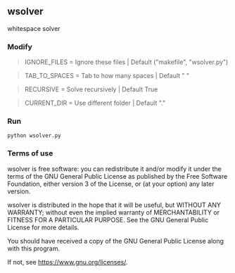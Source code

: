 ## wsolver
whitespace solver

### Modify
> IGNORE_FILES  = Ignore these files     | Default ("makefile", "wsolver.py")

> TAB_TO_SPACES = Tab to how many spaces | Default "  "

> RECURSIVE     = Solve recursively      | Default True

> CURRENT_DIR   = Use different folder   | Default "."


### Run
```python wsolver.py```

### Terms of use
wsolver is free software: you can redistribute it and/or modify
it under the terms of the GNU General Public License as published by
the Free Software Foundation, either version 3 of the License, or
(at your option) any later version.

wsolver is distributed in the hope that it will be useful,
but WITHOUT ANY WARRANTY; without even the implied warranty of
MERCHANTABILITY or FITNESS FOR A PARTICULAR PURPOSE.  See the
GNU General Public License for more details.

You should have received a copy of the GNU General Public License
along with this program.

If not, see <https://www.gnu.org/licenses/>.

